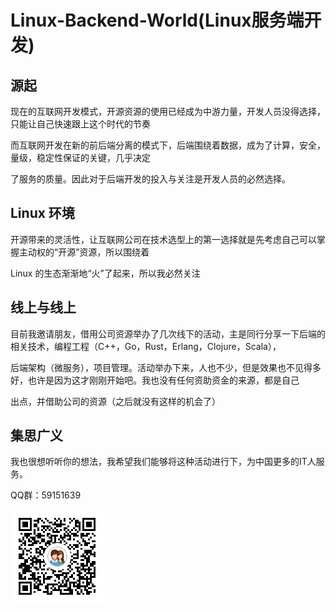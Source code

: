 # Linux-Backend-World(Linux服务端开发)

## 源起
现在的互联网开发模式，开源资源的使用已经成为中游力量，开发人员没得选择，只能让自己快速跟上这个时代的节奏

而互联网开发在新的前后端分离的模式下，后端围绕着数据，成为了计算，安全，量级，稳定性保证的关键，几乎决定

了服务的质量。因此对于后端开发的投入与关注是开发人员的必然选择。

## Linux 环境
开源带来的灵活性，让互联网公司在技术选型上的第一选择就是先考虑自己可以掌握主动权的“开源”资源，所以围绕着

Linux 的生态渐渐地“火”了起来，所以我必然关注

## 线上与线上
目前我邀请朋友，借用公司资源举办了几次线下的活动，主是同行分享一下后端的相关技术，编程工程（C++，Go，Rust，Erlang，Clojure，Scala），

后端架构（微服务），项目管理。活动举办下来，人也不少，但是效果也不见得多好，也许是因为这才刚刚开始吧。我也没有任何资助资金的来源，都是自己

出点，并借助公司的资源（之后就没有这样的机会了）

## 集思广义
我也很想听听你的想法，我希望我们能够将这种活动进行下，为中国更多的IT人服务。

QQ群：59151639

![qrcode_qq](https://github.com/Lispre/Linux-Backend-World/blob/master/1503666729190.png)
